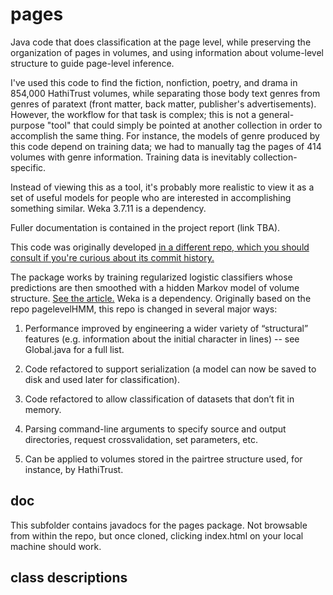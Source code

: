 pages
=====

Java code that does classification at the page level, while preserving the organization of pages in volumes, and using information about volume-level structure to guide page-level inference.

I've used this code to find the fiction, nonfiction, poetry, and drama in 854,000 HathiTrust volumes, while separating those body text genres from genres of paratext (front matter, back matter, publisher's advertisements). However, the workflow for that task is complex; this is not a general-purpose "tool" that could simply be pointed at another collection in order to accomplish the same thing. For instance, the models of genre produced by this code depend on training data; we had to manually tag the pages of 414 volumes with genre information. Training data is inevitably collection-specific.

Instead of viewing this as a tool, it's probably more realistic to view it as a set of useful models for people who are interested in accomplishing something similar. Weka 3.7.11 is a dependency.

Fuller documentation is contained in the project report (link TBA).

This code was originally developed [in a different repo, which you should consult if you're curious about its commit history.](https://github.com/tedunderwood/pages)

The package works by training regularized logistic classifiers whose predictions are then smoothed with a hidden Markov model of volume structure. [See the article.](http://arxiv.org/abs/1309.3323) Weka is a dependency. Originally based on the repo pagelevelHMM, this repo is changed in several major ways:

1. Performance improved by engineering a wider variety of “structural” features (e.g. information about the initial character in lines) -- see Global.java for a full list.

2. Code refactored to support serialization (a model can now be saved to disk and used later for classification).

3. Code refactored to allow classification of datasets that don’t fit in memory.

4. Parsing command-line arguments to specify source and output directories, request crossvalidation, set parameters, etc.

5. Can be applied to volumes stored in the pairtree structure used, for instance, by HathiTrust.

doc
---
This subfolder contains javadocs for the pages package. Not browsable from within the repo, but once cloned, clicking index.html on your local machine should work.

class descriptions
------------------
